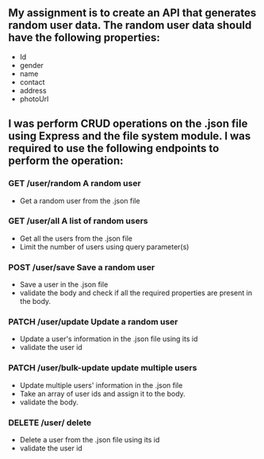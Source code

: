 ## My assignment is to create an API that generates random user data. The random user data should have the following properties:

- Id
- gender
- name
- contact
- address
- photoUrl

## I was perform CRUD operations on the .json file using Express and the file system module. I was required to use the following endpoints to perform the operation:

### GET /user/random A random user

- Get a random user from the .json file

### GET /user/all A list of random users

- Get all the users from the .json file
- Limit the number of users using query parameter(s)

### POST /user/save Save a random user

- Save a user in the .json file
- validate the body and check if all the required properties are present in the body.

### PATCH /user/update Update a random user

- Update a user's information in the .json file using its id
- validate the user id

### PATCH /user/bulk-update update multiple users

- Update multiple users' information in the .json file
- Take an array of user ids and assign it to the body.
- validate the body.

### DELETE /user/ delete

- Delete a user from the .json file using its id
- validate the user id
